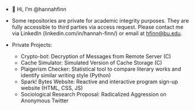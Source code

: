 - 👋 Hi, I’m @hannahfinn
  
- Some repositories are private for academic integrity purposes. They are fully accessible to third parties via access request. Please contact me via LinkedIn (linkedin.com/in/hannah-finn/) or email at hfinn@bu.edu.
- Private Projects:
  - Crypto-bot: Decryption of Messages from Remote Server (C)
  - Cache Simulator: Simulated Version of Cache Storage (C)
  - Plaigerism Checker: Statistical tool to compare literary works and identify similar writing style (Python)
  - Spark! Bytes Website: Reactive and interactive program sign-up website (HTML, CSS, JS)
  - Sociological Research Proposal: Radicalized Aggression on Anonymous Twitter 




<!---
hannahfinn/hannahfinn is a ✨ special ✨ repository because its `README.md` (this file) appears on your GitHub profile.
You can click the Preview link to take a look at your changes.
--->
